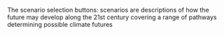 The scenario selection buttons: scenarios are descriptions of how the future may develop along the 21st century covering a range of pathways determining possible climate futures

